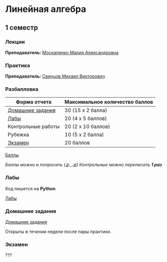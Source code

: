 # Линейная алгебра

## 1 семестр
### Лекции

**Преподаватель:** [Москаленко Мария Александровна](https://isu.ifmo.ru/person/151538)

### Практика

**Преподаватель:** 	[Свинцов Михаил Викторович]()

### Разбалловка

Форма отчета  | Максимальное количество баллов
-- | --
[Домашние задания](#Домашние_задания) | 30 (15 x 2 балла)
[Лабы](#Лабы) | 20 (4 x 5 баллов)
Контрольные работы | 20 (2 x 10 баллов)
Рубежка | 10 (5 x 2 балла)
[Экзамен](#Экзамен) | 20 баллов

[Баллы](https://docs.google.com/spreadsheets/d/19_ElYNUXjRGZkWpAX-vncizSIZuv6Gc6sYsC4HqTkwc/edit#gid=0)

*Баллы можно и попросить (≧◡≦)*
*Контрольные можно переписать **1 раз***

### Лабы

Код пишется на **Python**

[Лабы](http://mathdep.ifmo.ru/mmtp/labs/)


### Домашние задания

[Домашние задания](https://geolin.ru/milestones/home/homeworks)

Открыты в течении недели после пары практики.

### Экзамен

???

